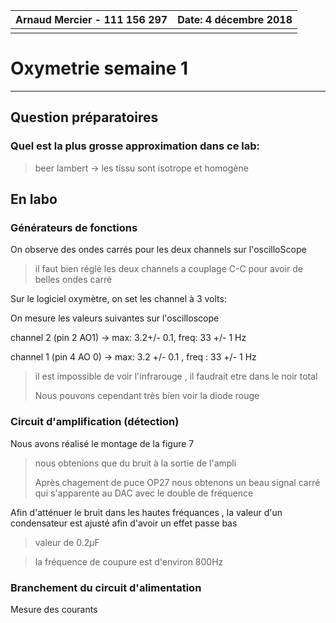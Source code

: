 | **Arnaud Mercier - 111 156 297** | Date: 4 décembre 2018 |
| -------------------------------- | --------------------: |
|                                  |                       |

# Oxymetrie								semaine 1

------



## Question préparatoires

### Quel est la plus grosse approximation dans ce lab:

> beer lambert -> les tissu sont isotrope et homogène



## En labo

### Générateurs de fonctions

On observe des ondes carrés  pour les deux channels sur l'oscilloScope

> il faut bien réglé les deux channels a couplage C-C pour avoir de belles ondes carré

Sur le logiciel oxymètre, on set les channel à 3 volts:

On mesure les valeurs suivantes sur l'oscilloscope

 channel 2 (pin 2 AO1) -> max: 3.2+/- 0.1, freq: 33 +/- 1 Hz

channel 1 (pin 4 AO 0) -> max: 3.2 +/- 0.1 , freq : 33 +/- 1 Hz

> il est impossible de voir l'infrarouge , il faudrait etre dans le noir total
>
> Nous pouvons cependant très bien voir la diode rouge

### Circuit d'amplification (détection)

Nous avons réalisé le montage de la figure 7

> nous obtenions que du bruit à la sortie de l'ampli
>
> Après chagement de puce OP27 nous obtenons un beau signal carré qui s'apparente au DAC avec le double de fréquence

Afin d'atténuer le bruit dans les hautes fréquances , la valeur d'un condensateur est ajusté afin d'avoir un effet passe bas

> valeur de 0.2$\mu$F

> la  fréquence de coupure est d'environ 800Hz



### Branchement du circuit d'alimentation

Mesure des courants